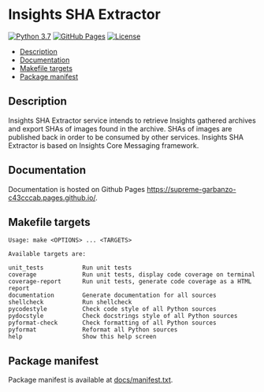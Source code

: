 # Insights SHA Extractor

[![Python 3.7](https://img.shields.io/badge/python-3.7-blue.svg)](https://www.python.org/downloads/release/python-370/)
[![GitHub Pages](https://img.shields.io/badge/%20-GitHub%20Pages-informational)](https://supreme-garbanzo-c43cccab.pages.github.io/)
[![License](https://img.shields.io/badge/license-Apache-blue)](https://gitlab.cee.redhat.com/ccx/ccx-sha-extractor/-/blob/master/LICENSE)

<!-- vim-markdown-toc GFM -->

* [Description](#description)
* [Documentation](#documentation)
* [Makefile targets](#makefile-targets)
* [Package manifest](#package-manifest)

<!-- vim-markdown-toc -->

## Description

Insights SHA Extractor service intends to retrieve Insights gathered archives
and export SHAs of images found in the archive. SHAs of images are published
back in order to be consumed by other services. Insights SHA Extractor is based
on Insights Core Messaging framework.

## Documentation

Documentation is hosted on Github Pages <https://supreme-garbanzo-c43cccab.pages.github.io/>.

## Makefile targets

```
Usage: make <OPTIONS> ... <TARGETS>

Available targets are:

unit_tests           Run unit tests
coverage             Run unit tests, display code coverage on terminal
coverage-report      Run unit tests, generate code coverage as a HTML report
documentation        Generate documentation for all sources
shellcheck           Run shellcheck
pycodestyle          Check code style of all Python sources
pydocstyle           Check docstrings style of all Python sources
pyformat-check       Check formatting of all Python sources
pyformat             Reformat all Python sources
help                 Show this help screen
```

## Package manifest

Package manifest is available at [docs/manifest.txt](docs/manifest.txt).
